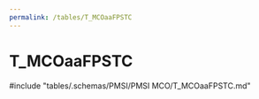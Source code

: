 ```yaml
---
permalink: /tables/T_MCOaaFPSTC
---
```

# T\_MCOaaFPSTC
<!-- SPDX-License-Identifier: MPL-2.0 -->

<!-- ATTENTION : Ne pas supprimer ou modifier la ligne ci-dessous -->
#include "tables/.schemas/PMSI/PMSI MCO/T_MCOaaFPSTC.md"
<!-- ATTENTION : Ne pas supprimer ou modifier la ligne ci-dessus -->
